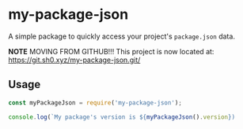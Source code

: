 # my-package-json

A simple package to quickly access your project's `package.json` data.

**NOTE** MOVING FROM GITHUB!!! This project is now located at: https://git.sh0.xyz/my-package-json.git/

## Usage

```javascript
const myPackageJson = require('my-package-json');

console.log(`My package's version is ${myPackageJson().version})
```
